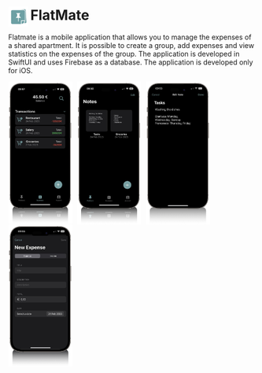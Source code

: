 
<h1><img align="left" alt="Flatmate" width='40px' style="padding-right:5px;" src="Flatmate/flatmateLogo.png" />FlatMate</h1>

Flatmate is a mobile application that allows you to manage the expenses of a shared apartment. It is possible to create a group, add expenses and view statistics on the expenses of the group. The application is developed in SwiftUI and uses Firebase as a database. The application is developed only for iOS.

<img align="left" alt="Flatmate" width='130px' style="padding-right:10px;" src="ReadME_images/ListExpenses.png" /> 

<img align="left" alt="Flatmate" width='130px' style="padding-right:10px;" src="ReadME_images/Notes.png" /> 

<img align="left" alt="Flatmate" width='130px' style="padding-right:10px;" src="ReadME_images/Tasks.png" /> 

<img align="left" alt="Flatmate" width='130px' style="padding-right:10px;" src="ReadME_images/Expense.png" /> 
